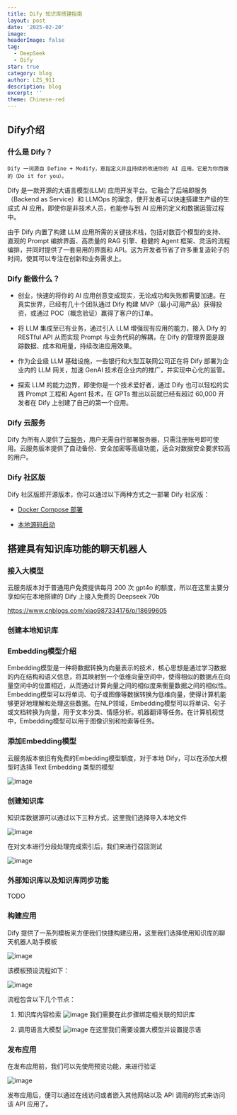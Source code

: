 ```yaml
---
title: Dify 知识库搭建指南
layout: post
date: '2025-02-20'
image:
headerImage: false
tag:
  - DeepSeek
  - Dify
star: true
category: blog
author: LZS_911
description: blog
excerpt: ''
theme: Chinese-red  
---
```


## Dify介绍

### 什么是 Dify？

`Dify 一词源自 Define + Modify，意指定义并且持续的改进你的 AI 应用，它是为你而做的（Do it for you）。`

Dify 是一款开源的大语言模型(LLM) 应用开发平台。它融合了后端即服务（Backend as Service）和 LLMOps 的理念，使开发者可以快速搭建生产级的生成式 AI 应用。即使你是非技术人员，也能参与到 AI 应用的定义和数据运营过程中。

由于 Dify 内置了构建 LLM 应用所需的关键技术栈，包括对数百个模型的支持、直观的 Prompt 编排界面、高质量的 RAG 引擎、稳健的 Agent 框架、灵活的流程编排，并同时提供了一套易用的界面和 API。这为开发者节省了许多重复造轮子的时间，使其可以专注在创新和业务需求上。

### Dify 能做什么？

- 创业，快速的将你的 AI 应用创意变成现实，无论成功和失败都需要加速。在真实世界，已经有几十个团队通过 Dify 构建 MVP（最小可用产品）获得投资，或通过 POC（概念验证）赢得了客户的订单。

- 将 LLM 集成至已有业务，通过引入 LLM 增强现有应用的能力，接入 Dify 的 RESTful API 从而实现 Prompt 与业务代码的解耦，在 Dify 的管理界面是跟踪数据、成本和用量，持续改进应用效果。

- 作为企业级 LLM 基础设施，一些银行和大型互联网公司正在将 Dify 部署为企业内的 LLM 网关，加速 GenAI 技术在企业内的推广，并实现中心化的监管。

- 探索 LLM 的能力边界，即使你是一个技术爱好者，通过 Dify 也可以轻松的实践 Prompt 工程和 Agent 技术，在 GPTs 推出以前就已经有超过 60,000 开发者在 Dify 上创建了自己的第一个应用。

### Dify 云服务

Dify 为所有人提供了[云服务](https://cloud.dify.ai/apps)，用户无需自行部署服务器，只需注册账号即可使用。云服务版本提供了自动备份、安全加密等高级功能，适合对数据安全要求较高的用户。

### Dify 社区版

Dify 社区版即开源版本，你可以通过以下两种方式之一部署 Dify 社区版：

- [Docker Compose 部署](https://docs.dify.ai/zh-hans/getting-started/install-self-hosted/docker-compose)

- [本地源码启动](https://docs.dify.ai/zh-hans/getting-started/install-self-hosted/local-source-code)

## 搭建具有知识库功能的聊天机器人

### 接入大模型

云服务版本对于普通用户免费提供每月 200 次 gpt4o 的额度，所以在这里主要分享如何在本地搭建的 Dify 上接入免费的 Deepseek 70b

https://www.cnblogs.com/xiao987334176/p/18699605

### 创建本地知识库

### Embedding模型介绍

Embedding模型是一种将数据转换为向量表示的技术，核心思想是通过学习数据的内在结构和语义信息，将其映射到一个低维向量空间中，使得相似的数据点在向量空间中的位置相近，从而通过计算向量之间的相似度来衡量数据之间的相似性。Embedding模型可以将单词、句子或图像等数据转换为低维向量，使得计算机能够更好地理解和处理这些数据。在NLP领域，Embedding模型可以将单词、句子或文档转换为向量，用于文本分类、情感分析。机器翻译等任务。在计算机视觉中，Embedding模型可以用于图像识别和检索等任务。

### 添加Embedding模型

云服务版本依旧有免费的Embedding模型额度，对于本地 Dify，可以在添加大模型时选择 Text Embedding 类型的模型

![image](https://github.com/user-attachments/assets/903ca8ae-18d1-4630-89e5-0fed9ef6d237)

### 创建知识库

知识库数据源可以通过以下三种方式，这里我们选择导入本地文件

![image](https://github.com/user-attachments/assets/674a1a89-bd23-4812-a984-c273901e0f81)

在对文本进行分段处理完成索引后，我们来进行召回测试

![image](https://github.com/user-attachments/assets/9d0d5227-0b5e-41a5-bae1-3e0e361eaf20)

### 外部知识库以及知识库同步功能

TODO

### 构建应用
Dify 提供了一系列模板来方便我们快捷构建应用，这里我们选择使用知识库的聊天机器人助手模板

![image](https://github.com/user-attachments/assets/4e1337f1-085f-47b1-8b4f-730757c4e888)

该模板预设流程如下：

![image](https://github.com/user-attachments/assets/4afa23a1-5000-495d-8c91-266d5120161c)

流程包含以下几个节点：

1. 知识库内容检索
  ![image](https://github.com/user-attachments/assets/cc65c644-b783-4ac2-87c7-600d1aa09ee2)
  我们需要在此步骤绑定相关联的知识库

2. 调用语言大模型
   ![image](https://github.com/user-attachments/assets/52180f5c-b50f-4c9d-a4ca-f77fd4a51fbe)
   在这里我们需要设置大模型并设置提示语

### 发布应用

在发布应用前，我们可以先使用预览功能，来进行验证

![image](https://github.com/user-attachments/assets/a15f43b9-8a8b-45a0-b97d-dc644408e729)

发布应用后，便可以通过在线访问或者嵌入其他网站以及 API 调用的形式来访问该 API 应用了。
